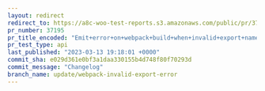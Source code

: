 ```yaml
---
layout: redirect
redirect_to: https://a8c-woo-test-reports.s3.amazonaws.com/public/pr/37195/api/index.html
pr_number: 37195
pr_title_encoded: "Emit+error+on+webpack+build+when+invalid+export+name+used+in+import+for+JS"
pr_test_type: api
last_published: "2023-03-13 19:18:01 +0000"
commit_sha: e029d361e0bf3a1daa330155b4d748f80f70293d
commit_message: "Changelog"
branch_name: update/webpack-invalid-export-error
---
```

